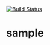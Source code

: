 [![Build Status](https://github.com/atgreen/sample/actions/workflows/build.yml/badge.svg)](https://github.com/atgreen/sample/actions)

# sample
